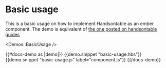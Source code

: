 # Basic usage

This is a basic usage on how to implement Handsontable as an ember component. The demo is equivalent of
<a class="docs-md__a" href="https://handsontable.com/docs/7.4.2/tutorial-quick-start.html" target="_blank" title="Link to basic usage on handsontable">the one posted on handsontable guides</a>

<Demos::BasicUsage />

{{#docs-demo as |demo|}}
  {{demo.snippet "basic-usage.hbs"}}
  {{demo.snippet "basic-usage.js" label="component.js"}}
{{/docs-demo}}
